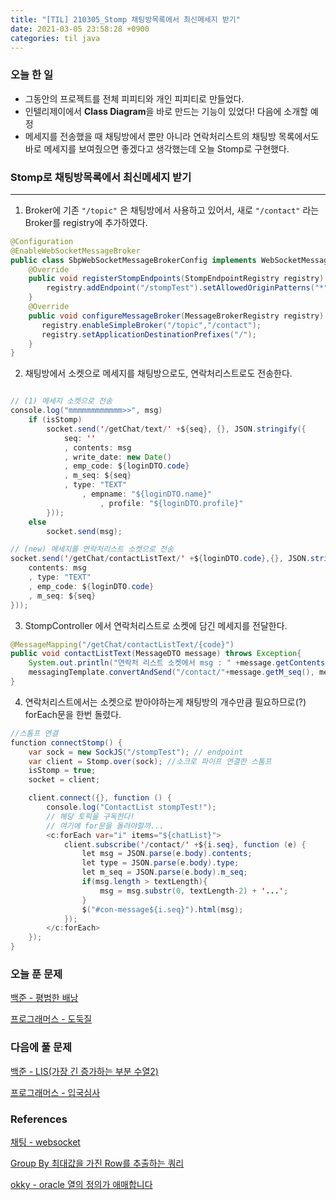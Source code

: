 ```yaml
---
title: "[TIL] 210305_Stomp 채팅방목록에서 최신메세지 받기"
date: 2021-03-05 23:58:28 +0900
categories: til java
---
```


### 오늘 한 일

- 그동안의 프로젝트를 전체 피피티와 개인 피피티로 만들었다.
- 인텔리제이에서 **Class Diagram**을 바로 만드는 기능이 있었다! 다음에 소개할 예정
- 메세지를 전송했을 때 채팅방에서 뿐만 아니라 연락처리스트의 채팅방 목록에서도 바로 메세지를 보여줬으면 좋겠다고 생각했는데 오늘 Stomp로 구현했다.



### Stomp로 채팅방목록에서 최신메세지 받기

---

1. Broker에 기존 `"/topic"` 은 채팅방에서 사용하고 있어서, 새로 `"/contact"` 라는 Broker를  registry에 추가하였다.

```java
@Configuration
@EnableWebSocketMessageBroker
public class SbpWebSocketMessageBrokerConfig implements WebSocketMessageBrokerConfigurer {
	@Override
	public void registerStompEndpoints(StompEndpointRegistry registry) {
        registry.addEndpoint("/stompTest").setAllowedOriginPatterns("*").withSockJS();
    }
	@Override
    public void configureMessageBroker(MessageBrokerRegistry registry) {
	   registry.enableSimpleBroker("/topic","/contact");
       registry.setApplicationDestinationPrefixes("/");
    }
}
```

2. 채팅방에서 소켓으로 메세지를 채팅방으로도, 연락처리스트로도 전송한다.

```java

// (1) 메세지 소켓으로 전송
console.log("mmmmmmmmmmmm>>", msg)
    if (isStomp)
        socket.send('/getChat/text/' +${seq}, {}, JSON.stringify({
            seq: ''
            , contents: msg
            , write_date: new Date()
            , emp_code: ${loginDTO.code}
            , m_seq: ${seq}
            , type: "TEXT"
                , empname: "${loginDTO.name}"
                    , profile: "${loginDTO.profile}"
        }));
    else
        socket.send(msg);

// (new) 메세지를 연락처리스트 소켓으로 전송
socket.send('/getChat/contactListText/' +${loginDTO.code},{}, JSON.stringify({
    contents: msg
    , type: "TEXT"
    , emp_code: ${loginDTO.code}
    , m_seq: ${seq}
}));
```

3. StompController 에서 연락처리스트로 소켓에 담긴 메세지를 전달한다.

```java
@MessageMapping("/getChat/contactListText/{code}")
public void contactListText(MessageDTO message) throws Exception{
    System.out.println("연락처 리스트 소켓에서 msg : " +message.getContents());
    messagingTemplate.convertAndSend("/contact/"+message.getM_seq(), message);
}
```

4. 연락처리스트에서는 소켓으로 받아야하는게 채팅방의 개수만큼 필요하므로(?) forEach문을 한번 돌렸다.

```java
//스톰프 연결
function connectStomp() {
    var sock = new SockJS("/stompTest"); // endpoint
    var client = Stomp.over(sock); //소크로 파이프 연결한 스톰프
    isStomp = true;
    socket = client;

    client.connect({}, function () {
        console.log("ContactList stompTest!");
        // 해당 토픽을 구독한다!
        // 여기에 for문을 돌려야할까...
        <c:forEach var="i" items="${chatList}">
            client.subscribe('/contact/' +${i.seq}, function (e) {
                let msg = JSON.parse(e.body).contents;
                let type = JSON.parse(e.body).type;
                let m_seq = JSON.parse(e.body).m_seq;
                if(msg.length > textLength){
                    msg = msg.substr(0, textLength-2) + '...';
                }
                $("#con-message${i.seq}").html(msg);
            });
        </c:forEach>
    });
}
```



### 오늘 푼 문제

[백준 - 평범한 배낭](https://www.acmicpc.net/problem/12865)

[프로그래머스 - 도둑질](https://programmers.co.kr/learn/courses/30/lessons/42897)

### 다음에 풀 문제

[백준 - LIS(가장 긴 증가하는 부분 수열2)](https://www.acmicpc.net/problem/12015)

[프로그래머스 - 입국심사](https://programmers.co.kr/learn/courses/30/lessons/43238)

### References

[채팅 - websocket](https://rmcodestar.github.io/websocket/2019/02/11/spring-websocket/)

[Group By 최대값을 가진 Row를 추출하는 쿼리](https://helloino.tistory.com/120)

[okky - oracle 열의 정의가 애매합니다](https://okky.kr/article/300931?note=1000506)